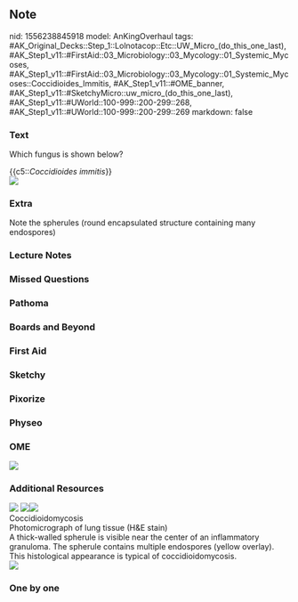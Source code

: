## Note
nid: 1556238845918
model: AnKingOverhaul
tags: #AK_Original_Decks::Step_1::Lolnotacop::Etc::UW_Micro_(do_this_one_last), #AK_Step1_v11::#FirstAid::03_Microbiology::03_Mycology::01_Systemic_Mycoses, #AK_Step1_v11::#FirstAid::03_Microbiology::03_Mycology::01_Systemic_Mycoses::Coccidioides_Immitis, #AK_Step1_v11::#OME_banner, #AK_Step1_v11::#SketchyMicro::uw_micro_(do_this_one_last), #AK_Step1_v11::#UWorld::100-999::200-299::268, #AK_Step1_v11::#UWorld::100-999::200-299::269
markdown: false

### Text
Which fungus is shown below?
<div>
  {{c5::<i>Coccidioides immitis</i>}}
</div>
<div><img src="paste-74242804678659.jpg"></div>

### Extra
Note the spherules (round encapsulated structure containing many endospores)

### Lecture Notes


### Missed Questions


### Pathoma


### Boards and Beyond


### First Aid


### Sketchy


### Pixorize


### Physeo


### OME
<div class="ome-widget">
  <a href="https://onlinemeded.org?ref=anki"><img src=
  "_OME_AnkiFlashcards_General_4.png"></a>
</div>

### Additional Resources
<img src="paste-5f7bdf63d80032d6872d89bdd70b0af587b7f8f1.jpg">
<img src="big_5b5d7e0456964.jpg"><img src="5b5d7e0456964.jpg">
<div>
  <div>
    <div>
      Coccidioidomycosis
    </div>
  </div>
  <div>
    <div>
      <div>
        Photomicrograph of lung tissue (H&E stain)
      </div>
      <div>
        A thick-walled spherule is visible near the center of an
        inflammatory granuloma. The spherule contains multiple
        endospores (yellow overlay).
      </div>
      <div>
        This histological appearance is typical of
        coccidioidomycosis.
      </div>
    </div>
  </div>
</div>
<div><img src="big_58bee5ea86274.jpg"></div>

### One by one

